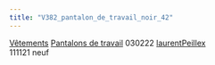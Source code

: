 ```yaml
---
title: "V382_pantalon_de_travail_noir_42"
---
```


[Vêtements](notes/equipements/L_Vetements.md) [Pantalons de travail](notes/equipements/vetements/V_PantalonsDeTravail.md) 030222 [laurentPeillex](notes/utilisateurs/beneficiaires/laurentPeillex.md)\
111121 neuf